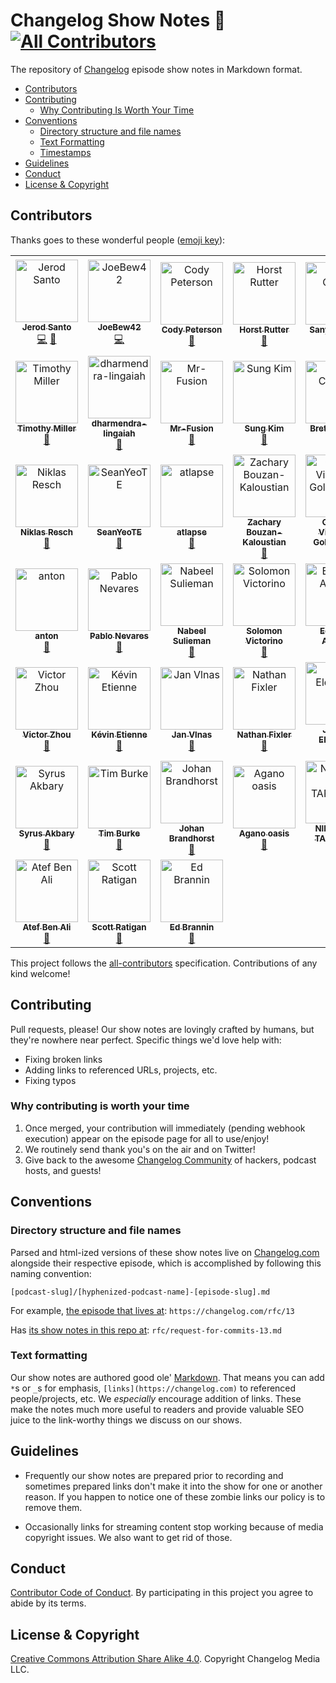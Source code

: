# Changelog Show Notes 📝 [![All Contributors](https://img.shields.io/badge/all_contributors-39-orange.svg?style=flat-square)](#contributors)

The repository of [Changelog](https://changelog.com) episode show notes in Markdown format.

- [Contributors](#contributors)
- [Contributing](#contributing)
  - [Why Contributing Is Worth Your Time](#why-contributing-is-worth-your-time)
- [Conventions](#conventions)
  - [Directory structure and file names](#directory-structure-and-file-names)
  - [Text Formatting](#text-formatting)
  - [Timestamps](#timestamps)
- [Guidelines](#guidelines)
- [Conduct](#conduct)
- [License & Copyright](#license-&-copyright)

## Contributors

Thanks goes to these wonderful people ([emoji key](https://github.com/kentcdodds/all-contributors#emoji-key)):

<!-- ALL-CONTRIBUTORS-LIST:START - Do not remove or modify this section -->
<!-- prettier-ignore -->
<table>
  <tr>
    <td align="center"><a href="https://jerodsanto.net"><img src="https://avatars0.githubusercontent.com/u/8212?v=4" width="100px;" alt="Jerod Santo"/><br /><sub><b>Jerod Santo</b></sub></a><br /><a href="https://github.com/thechangelog/show-notes/commits?author=jerodsanto" title="Code">💻</a> <a href="https://github.com/thechangelog/show-notes/commits?author=jerodsanto" title="Documentation">📖</a></td>
    <td align="center"><a href="https://twitch.tv/joebew42"><img src="https://avatars2.githubusercontent.com/u/1238549?v=4" width="100px;" alt="JoeBew42"/><br /><sub><b>JoeBew42</b></sub></a><br /><a href="https://github.com/thechangelog/show-notes/commits?author=joebew42" title="Code">💻</a></td>
    <td align="center"><a href="http://humanshapes.co"><img src="https://avatars3.githubusercontent.com/u/378665?v=4" width="100px;" alt="Cody Peterson"/><br /><sub><b>Cody Peterson</b></sub></a><br /><a href="https://github.com/thechangelog/show-notes/commits?author=codyjames" title="Documentation">📖</a></td>
    <td align="center"><a href="https://keybase.io/hhrutter"><img src="https://avatars0.githubusercontent.com/u/11322155?v=4" width="100px;" alt="Horst Rutter"/><br /><sub><b>Horst Rutter</b></sub></a><br /><a href="https://github.com/thechangelog/show-notes/commits?author=hhrutter" title="Documentation">📖</a></td>
    <td align="center"><a href="https://github.com/sanyuj1997"><img src="https://avatars1.githubusercontent.com/u/30529399?v=4" width="100px;" alt="Sanyuj Gupta"/><br /><sub><b>Sanyuj Gupta</b></sub></a><br /><a href="https://github.com/thechangelog/show-notes/commits?author=sanyuj1997" title="Documentation">📖</a></td>
    <td align="center"><a href="https://github.com/teacupwoozy"><img src="https://avatars1.githubusercontent.com/u/39562805?v=4" width="100px;" alt="Stacy Montemayor"/><br /><sub><b>Stacy Montemayor</b></sub></a><br /><a href="https://github.com/thechangelog/show-notes/commits?author=teacupwoozy" title="Documentation">📖</a></td>
  </tr>
  <tr>
    <td align="center"><a href="http://timothymiller.guru"><img src="https://avatars2.githubusercontent.com/u/963985?v=4" width="100px;" alt="Timothy Miller"/><br /><sub><b>Timothy Miller</b></sub></a><br /><a href="https://github.com/thechangelog/show-notes/commits?author=tjacobdesign" title="Documentation">📖</a></td>
    <td align="center"><a href="https://github.com/dharmendra-lingaiah"><img src="https://avatars3.githubusercontent.com/u/43923462?v=4" width="100px;" alt="dharmendra-lingaiah"/><br /><sub><b>dharmendra-lingaiah</b></sub></a><br /><a href="https://github.com/thechangelog/show-notes/commits?author=dharmendra-lingaiah" title="Documentation">📖</a></td>
    <td align="center"><a href="https://github.com/Mr-Fusion"><img src="https://avatars2.githubusercontent.com/u/20146422?v=4" width="100px;" alt="Mr-Fusion"/><br /><sub><b>Mr-Fusion</b></sub></a><br /><a href="https://github.com/thechangelog/show-notes/commits?author=Mr-Fusion" title="Documentation">📖</a></td>
    <td align="center"><a href="http://www.sungkim.co"><img src="https://avatars1.githubusercontent.com/u/8465237?v=4" width="100px;" alt="Sung Kim"/><br /><sub><b>Sung Kim</b></sub></a><br /><a href="https://github.com/thechangelog/show-notes/commits?author=dance2die" title="Documentation">📖</a></td>
    <td align="center"><a href="http://snarky.ca"><img src="https://avatars0.githubusercontent.com/u/54418?v=4" width="100px;" alt="Brett Cannon"/><br /><sub><b>Brett Cannon</b></sub></a><br /><a href="https://github.com/thechangelog/show-notes/commits?author=brettcannon" title="Documentation">📖</a></td>
    <td align="center"><a href="https://github.com/markanin"><img src="https://avatars3.githubusercontent.com/u/3586510?v=4" width="100px;" alt="Maria Kaninia"/><br /><sub><b>Maria Kaninia</b></sub></a><br /><a href="https://github.com/thechangelog/show-notes/commits?author=markanin" title="Documentation">📖</a></td>
  </tr>
  <tr>
    <td align="center"><a href="https://resch.pw"><img src="https://avatars0.githubusercontent.com/u/9086371?v=4" width="100px;" alt="Niklas Resch"/><br /><sub><b>Niklas Resch</b></sub></a><br /><a href="https://github.com/thechangelog/show-notes/commits?author=hum6ug" title="Documentation">📖</a></td>
    <td align="center"><a href="https://github.com/SeanYeoTE"><img src="https://avatars1.githubusercontent.com/u/42197237?v=4" width="100px;" alt="SeanYeoTE"/><br /><sub><b>SeanYeoTE</b></sub></a><br /><a href="https://github.com/thechangelog/show-notes/commits?author=SeanYeoTE" title="Documentation">📖</a></td>
    <td align="center"><a href="https://github.com/atlapse"><img src="https://avatars0.githubusercontent.com/u/42579314?v=4" width="100px;" alt="atlapse"/><br /><sub><b>atlapse</b></sub></a><br /><a href="https://github.com/thechangelog/show-notes/commits?author=atlapse" title="Documentation">📖</a></td>
    <td align="center"><a href="http://about.me/zacharybk"><img src="https://avatars1.githubusercontent.com/u/762647?v=4" width="100px;" alt="Zachary Bouzan-Kaloustian"/><br /><sub><b>Zachary Bouzan-Kaloustian</b></sub></a><br /><a href="https://github.com/thechangelog/show-notes/commits?author=zacharybk" title="Documentation">📖</a></td>
    <td align="center"><a href="https://github.com/ggoldammer"><img src="https://avatars2.githubusercontent.com/u/25766469?v=4" width="100px;" alt="Gabriel Viveros-Goldammer"/><br /><sub><b>Gabriel Viveros-Goldammer</b></sub></a><br /><a href="https://github.com/thechangelog/show-notes/commits?author=ggoldammer" title="Documentation">📖</a></td>
    <td align="center"><a href="https://github.com/syedzeeshan1"><img src="https://avatars3.githubusercontent.com/u/22399706?v=4" width="100px;" alt="Syed Zeeshan"/><br /><sub><b>Syed Zeeshan</b></sub></a><br /><a href="https://github.com/thechangelog/show-notes/commits?author=syedzeeshan1" title="Documentation">📖</a></td>
  </tr>
  <tr>
    <td align="center"><a href="https://twitter.com/Cryptophobia"><img src="https://avatars3.githubusercontent.com/u/15237494?v=4" width="100px;" alt="anton"/><br /><sub><b>anton</b></sub></a><br /><a href="https://github.com/thechangelog/show-notes/commits?author=Cryptophobia" title="Documentation">📖</a></td>
    <td align="center"><a href="https://github.com/pnevares"><img src="https://avatars0.githubusercontent.com/u/211764?v=4" width="100px;" alt="Pablo Nevares"/><br /><sub><b>Pablo Nevares</b></sub></a><br /><a href="https://github.com/thechangelog/show-notes/commits?author=pnevares" title="Documentation">📖</a></td>
    <td align="center"><a href="https://www.nabeel.us"><img src="https://avatars2.githubusercontent.com/u/11143071?v=4" width="100px;" alt="Nabeel Sulieman"/><br /><sub><b>Nabeel Sulieman</b></sub></a><br /><a href="https://github.com/thechangelog/show-notes/commits?author=nabsul" title="Documentation">📖</a></td>
    <td align="center"><a href="http://solomonvictorino.com"><img src="https://avatars1.githubusercontent.com/u/9170316?v=4" width="100px;" alt="Solomon Victorino"/><br /><sub><b>Solomon Victorino</b></sub></a><br /><a href="https://github.com/thechangelog/show-notes/commits?author=sgvictorino" title="Documentation">📖</a></td>
    <td align="center"><a href="https://github.com/ArangoGutierrez"><img src="https://avatars1.githubusercontent.com/u/15933089?v=4" width="100px;" alt="Eduardo Arango"/><br /><sub><b>Eduardo Arango</b></sub></a><br /><a href="https://github.com/thechangelog/show-notes/commits?author=ArangoGutierrez" title="Documentation">📖</a></td>
    <td align="center"><a href="https://povilasv.me"><img src="https://avatars1.githubusercontent.com/u/22289110?v=4" width="100px;" alt="Povilas Versockas"/><br /><sub><b>Povilas Versockas</b></sub></a><br /><a href="https://github.com/thechangelog/show-notes/commits?author=povilasv" title="Documentation">📖</a></td>
  </tr>
  <tr>
    <td align="center"><a href="https://victorzhou.com"><img src="https://avatars3.githubusercontent.com/u/10209814?v=4" width="100px;" alt="Victor Zhou"/><br /><sub><b>Victor Zhou</b></sub></a><br /><a href="https://github.com/thechangelog/show-notes/commits?author=vzhou842" title="Documentation">📖</a></td>
    <td align="center"><a href="https://github.com/kevinetienne"><img src="https://avatars1.githubusercontent.com/u/22735?v=4" width="100px;" alt="Kévin Etienne"/><br /><sub><b>Kévin Etienne</b></sub></a><br /><a href="https://github.com/thechangelog/show-notes/commits?author=kevinetienne" title="Documentation">📖</a></td>
    <td align="center"><a href="https://jan.vlnas.cz/"><img src="https://avatars3.githubusercontent.com/u/616767?v=4" width="100px;" alt="Jan Vlnas"/><br /><sub><b>Jan Vlnas</b></sub></a><br /><a href="https://github.com/thechangelog/show-notes/commits?author=jnv" title="Documentation">📖</a></td>
    <td align="center"><a href="http://nathan.fixler.org/"><img src="https://avatars2.githubusercontent.com/u/6851?v=4" width="100px;" alt="Nathan Fixler"/><br /><sub><b>Nathan Fixler</b></sub></a><br /><a href="https://github.com/thechangelog/show-notes/commits?author=fixlr" title="Documentation">📖</a></td>
    <td align="center"><a href="https://jordaneldredge.com"><img src="https://avatars2.githubusercontent.com/u/162735?v=4" width="100px;" alt="Jordan Eldredge"/><br /><sub><b>Jordan Eldredge</b></sub></a><br /><a href="https://github.com/thechangelog/show-notes/commits?author=captbaritone" title="Documentation">📖</a></td>
    <td align="center"><a href="http://nedbatchelder.com"><img src="https://avatars1.githubusercontent.com/u/23789?v=4" width="100px;" alt="Ned Batchelder"/><br /><sub><b>Ned Batchelder</b></sub></a><br /><a href="https://github.com/thechangelog/show-notes/commits?author=nedbat" title="Documentation">📖</a></td>
  </tr>
  <tr>
    <td align="center"><a href="http://syrusakbary.com"><img src="https://avatars2.githubusercontent.com/u/188257?v=4" width="100px;" alt="Syrus Akbary"/><br /><sub><b>Syrus Akbary</b></sub></a><br /><a href="https://github.com/thechangelog/show-notes/commits?author=syrusakbary" title="Documentation">📖</a></td>
    <td align="center"><a href="https://github.com/tipabu"><img src="https://avatars3.githubusercontent.com/u/4432952?v=4" width="100px;" alt="Tim Burke"/><br /><sub><b>Tim Burke</b></sub></a><br /><a href="https://github.com/thechangelog/show-notes/commits?author=tipabu" title="Documentation">📖</a></td>
    <td align="center"><a href="https://jbrandhorst.com"><img src="https://avatars2.githubusercontent.com/u/6604151?v=4" width="100px;" alt="Johan Brandhorst"/><br /><sub><b>Johan Brandhorst</b></sub></a><br /><a href="https://github.com/thechangelog/show-notes/commits?author=johanbrandhorst" title="Documentation">📖</a></td>
    <td align="center"><a href="https://www.linkedin.com/in/oasis-agano/"><img src="https://avatars1.githubusercontent.com/u/7963983?v=4" width="100px;" alt="Agano oasis"/><br /><sub><b>Agano oasis</b></sub></a><br /><a href="https://github.com/thechangelog/show-notes/commits?author=kenseii" title="Documentation">📖</a></td>
    <td align="center"><a href="https://github.com/NilanjanTarafder"><img src="https://avatars2.githubusercontent.com/u/42414665?v=4" width="100px;" alt="NILANJAN TARAFDER"/><br /><sub><b>NILANJAN TARAFDER</b></sub></a><br /><a href="https://github.com/thechangelog/show-notes/commits?author=NilanjanTarafder" title="Documentation">📖</a></td>
    <td align="center"><a href="https://github.com/mtayllan"><img src="https://avatars0.githubusercontent.com/u/33026097?v=4" width="100px;" alt="mtayllan"/><br /><sub><b>mtayllan</b></sub></a><br /><a href="https://github.com/thechangelog/show-notes/commits?author=mtayllan" title="Documentation">📖</a></td>
  </tr>
  <tr>
    <td align="center"><a href="https://github.com/atefBB"><img src="https://avatars0.githubusercontent.com/u/10966925?v=4" width="100px;" alt="Atef Ben Ali"/><br /><sub><b>Atef Ben Ali</b></sub></a><br /><a href="https://github.com/thechangelog/show-notes/commits?author=atefBB" title="Documentation">📖</a></td>
    <td align="center"><a href="https://scotteratigan.github.io/"><img src="https://avatars3.githubusercontent.com/u/36186544?v=4" width="100px;" alt="Scott Ratigan"/><br /><sub><b>Scott Ratigan</b></sub></a><br /><a href="https://github.com/thechangelog/show-notes/commits?author=scotteratigan" title="Documentation">📖</a></td>
    <td align="center"><a href="http://edbrannin.com"><img src="https://avatars3.githubusercontent.com/u/121909?v=4" width="100px;" alt="Ed Brannin"/><br /><sub><b>Ed Brannin</b></sub></a><br /><a href="https://github.com/thechangelog/show-notes/commits?author=edbrannin" title="Documentation">📖</a></td>
  </tr>
</table>

<!-- ALL-CONTRIBUTORS-LIST:END -->

This project follows the [all-contributors](https://github.com/kentcdodds/all-contributors) specification. Contributions of any kind welcome!

## Contributing

Pull requests, please! Our show notes are lovingly crafted by humans, but they're nowhere near perfect. Specific things we'd love help with:

- Fixing broken links
- Adding links to referenced URLs, projects, etc.
- Fixing typos

### Why contributing is worth your time

1. Once merged, your contribution will immediately (pending webhook execution) appear on the episode page for all to use/enjoy!
2. We routinely send thank you's on the air and on Twitter!
3. Give back to the awesome [Changelog Community](https://changelog.com/community) of hackers, podcast hosts, and guests!

## Conventions

### Directory structure and file names

Parsed and html-ized versions of these show notes live on [Changelog.com](https://changelog.com) alongside their respective episode, which is accomplished by following this naming convention:

`[podcast-slug]/[hyphenized-podcast-name]-[episode-slug].md`

For example, [the episode that lives at](https://changelog.com/rfc/13): `https://changelog.com/rfc/13`

Has [its show notes in this repo at](https://github.com/thechangelog/show-notes/blob/master/rfc/request-for-commits-13.md): `rfc/request-for-commits-13.md`

### Text formatting

Our show notes are authored good ole' [Markdown](https://github.com/adam-p/markdown-here/wiki/Markdown-Cheatsheet). That means you can add `*`s or `_`s for emphasis, `[links](https://changelog.com)` to referenced people/projects, etc. We _especially_ encourage addition of links. These make the notes much more useful to readers and provide valuable SEO juice to the link-worthy things we discuss on our shows.

## Guidelines

* Frequently our show notes are prepared prior to recording
and sometimes prepared links don't make it into the show for one or another reason.
If you happen to notice one of these zombie links our policy is to remove them.

* Occasionally links for streaming content stop working because of media copyright issues.
We also want to get rid of those.

## Conduct

[Contributor Code of Conduct](https://changelog.com/coc). By participating in this project you agree to abide by its terms.

## License & Copyright

[Creative Commons Attribution Share Alike 4.0](https://creativecommons.org/licenses/by-sa/4.0/). Copyright Changelog Media LLC.
